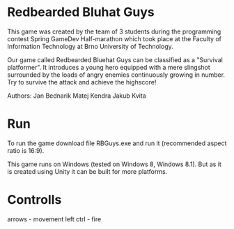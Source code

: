 Redbearded Bluhat Guys
======================

This game was created by the team of 3 students during the programming contest Spring GameDev Half-marathon which took place at the Faculty of Information Technology at Brno University of Technology.

Our game called Redbearded Bluehat Guys can be classified as a "Survival platformer". It introduces a young hero equipped with a mere slingshot surrounded by the loads of angry enemies continuously growing in number. Try to survive the attack and achieve the highscore!

Authors:
Jan Bednarik
Matej Kendra
Jakub Kvita

Run
===
To run the game download file RBGuys.exe and run it (recommended aspect ratio is 16:9).

This game runs on Windows (tested on Windows 8, Windows 8.1). But as it is created using Unity it can be built for more platforms.

Controlls
=========
arrows - movement
left ctrl - fire
